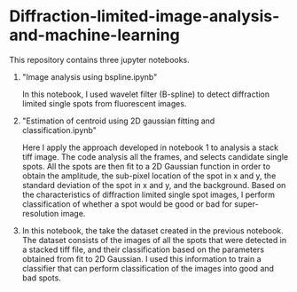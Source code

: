 # Diffraction-limited-image-analysis-and-machine-learning

This repository contains three jupyter notebooks.

1. "Image analysis using bspline.ipynb"

   In this notebook, I used wavelet filter (B-spline) to detect diffraction limited single spots from fluorescent images.
   
2. "Estimation of centroid using 2D gaussian fitting and classification.ipynb"

   Here I apply the approach developed in notebook 1 to analysis a stack tiff image. The code analysis all the frames, and selects candidate single spots. All the spots are then fit to a 2D Gaussian function in order to obtain the amplitude, the sub-pixel location of the spot in x and y, the standard deviation of the spot in x and y, and the background. Based on the characteristics of diffraction limited single spot images, I perform classification of whether a spot would be good or bad for super-resolution image.
   
3. In this notebook, the take the dataset created in the previous notebook. The dataset consists of the images of all the spots that were detected in a stacked tiff file, and their classification based on the parameters obtained from fit to 2D Gaussian. I used this information to train a classifier that can perform classification of the images into good and bad spots.
